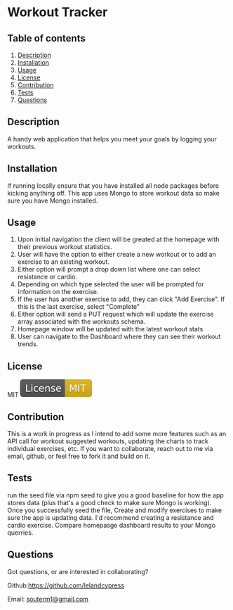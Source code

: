 # Workout Tracker

## Table of contents

1. [Description](#Description)
2. [Installation](#Instructions)
3. [Usage](#Usage)
4. [License](#License)
5. [Contribution](#Contribution)
6. [Tests](#Tests)
7. [Questions](#Questions)

## Description

A handy web application that helps you meet your goals by logging your workouts.

## Installation

If running locally ensure that you have installed all node packages before kicking anything off. This app uses Mongo to store workout data so make sure you have Mongo installed.

## Usage

1. Upon initial navigation the client will be greated at the homepage with their previous workout statistics.
2. User will have the option to either create a new workout or to add an exercise to an existing workout.
3. Either option will prompt a drop down list where one can select resistance or cardio.
4. Depending on which type selected the user will be prompted for information on the exercise.
5. If the user has another exercise to add, they can click "Add Exercise". If this is the last exercise, select "Complete"
6. Either option will send a PUT request which will update the exercise array associated with the workouts schema.
7. Homepage window will be updated with the latest workout stats
8. User can navigate to the Dashboard where they can see their workout trends.

## License

MIT ![MIT](./pics/MIT.svg)

## Contribution

This is a work in progress as I intend to add some more features such as an API call for workout suggested workouts, updating the charts to track individual exercises, etc. If you want to collaborate, reach out to me via email, github, or feel free to fork it and build on it.

## Tests

run the seed file via npm seed to give you a good baseline for how the app stores data (plus that's a good check to make sure Mongo is working). Once you successfully seed the file, Create and modify exercises to make sure the app is updating data. I'd recommend creating a resistance and cardio exercise. Compare homepasge dashboard results to your Mongo querries.

## Questions

Got questions, or are interested in collaborating?

Github:https://github.com/lelandcypress

Email: souterm1@gmail.com
